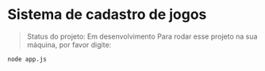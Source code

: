 <h1> Sistema de cadastro de jogos </h1>

> Status do projeto: Em desenvolvimento
Para rodar esse projeto na sua máquina, por favor digite:


```
node app.js
```
